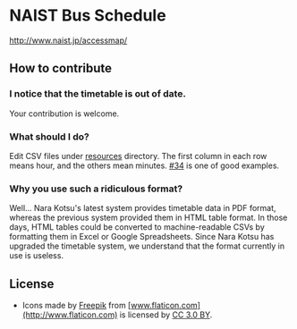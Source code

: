 # NAIST Bus Schedule

http://www.naist.jp/accessmap/

## How to contribute

### I notice that the timetable is out of date.

Your contribution is welcome.

### What should I do?

Edit CSV files under [resources](https://github.com/arosh/naist-bus-schedule/tree/master/resources) directory. The first column in each row means hour, and the others mean minutes. [#34](https://github.com/arosh/naist-bus-schedule/pull/34) is one of good examples.

### Why you use such a ridiculous format?

Well... Nara Kotsu's latest system provides timetable data in PDF format, whereas the previous system provided them in HTML table format. In those days, HTML tables could be converted to machine-readable CSVs by formatting them in Excel or Google Spreadsheets. Since Nara Kotsu has upgraded the timetable system, we understand that the format currently in use is useless.

## License

* Icons made by [Freepik](http://www.freepik.com) from [www.flaticon.com](http://www.flaticon.com) is licensed by [CC 3.0 BY](http://creativecommons.org/licenses/by/3.0/).
